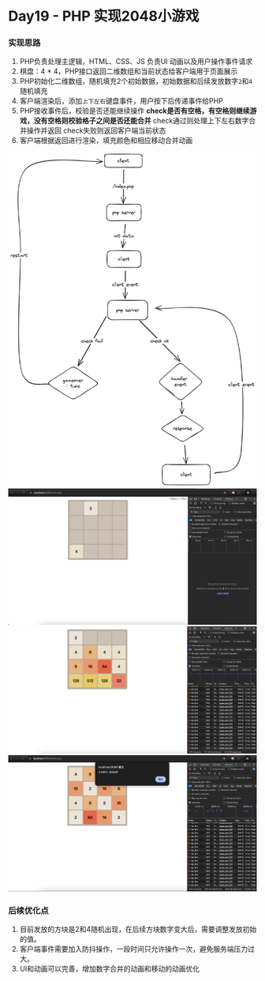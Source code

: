 # Day19 - PHP 实现2048小游戏

### **实现思路**
1. PHP负责处理主逻辑，HTML、CSS、JS 负责UI 动画以及用户操作事件请求
2. 棋盘：4 * 4，PHP接口返回二维数组和当前状态给客户端用于页面展示
3. PHP初始化二维数组，随机填充2个初始数据，初始数据和后续发放数字`2`和`4`随机填充
4. 客户端渲染后，添加`上下左右`键盘事件，用户按下后传递事件给PHP
5. PHP接收事件后，校验是否还能继续操作
**check是否有空格，有空格则继续游戏，没有空格则校验格子之间是否还能合并**
check通过则处理上下左右数字合并操作并返回
check失败则返回客户端当前状态
6. 客户端根据返回进行渲染，填充颜色和相应移动合并动画

![alt text](image.png)
![alt text](image-4.png)
![alt text](image-2.png)
![alt text](image-11.png)


### 后续优化点
1. 目前发放的方块是2和4随机出现，在后续方块数字变大后，需要调整发放初始的值。
2. 客户端事件需要加入防抖操作，一段时间只允许操作一次，避免服务端压力过大。
3. UI和动画可以完善，增加数字合并的动画和移动的动画优化